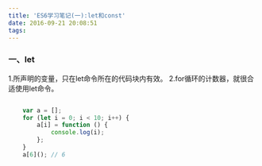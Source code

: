 ```yaml
---
title: 'ES6学习笔记(一):let和const'
date: 2016-09-21 20:08:51
tags:
---
```

### 一、let
1.所声明的变量，只在let命令所在的代码块内有效。
2.for循环的计数器，就很合适使用let命令。

``` javascript

    var a = [];
    for (let i = 0; i < 10; i++) {
        a[i] = function () {
            console.log(i);
        };
    }
    a[6](); // 6
	
```
